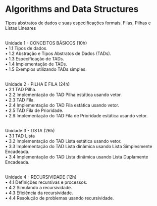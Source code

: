 # Algorithms and Data Structures
Tipos abstratos de dados e suas especificações formais. Filas, Pilhas e Listas Lineares</br></br>

Unidade 1 - CONCEITOS BÁSICOS (10h)</br>
•	1.1 Tipos de dados.</br>
•	1.2 Abstração e Tipos Abstratos de Dados (TADs).</br>
•	1.3 Especificação de TADs. </br>
•	1.4 Implementação de TADs. </br>
•	1.5 Exemplos utilizando TADs simples. </br></br>

Unidade 2 - PILHA E FILA (24h)</br>
•	2.1 TAD Pilha. </br>
•	2.2 Implementação do TAD Pilha estática usando vetor. </br>
•	2.3 TAD Fila. </br>
•	2.4 Implementação do TAD Fila estática usando vetor. </br>
•	2.5 TAD Fila de Prioridade. </br>
•	2.6 Implementação do TAD Fila de Prioridade estática usando vetor.</br></br>

Unidade 3 - LISTA (26h)</br>
•	3.1 TAD Lista </br>
•	3.2 Implementação do TAD Lista estática usando vetor. </br>
•	3.3 Implementação do TAD Lista dinâmica usando Lista Simplesmente Encadeada. </br>
•	3.4 Implementação do TAD Lista dinâmica usando Lista Duplamente Encadeada. </br></br>

Unidade 4 - RECURSIVIDADE (12h)</br>
•	4.1 Definições recursivas e processos.</br>
•	4.2 Simulando a recursividade.</br>
•	4.3 Eficiência da recursividade.</br>
•	4.4 Resolução de problemas usando recursividade.</br>
